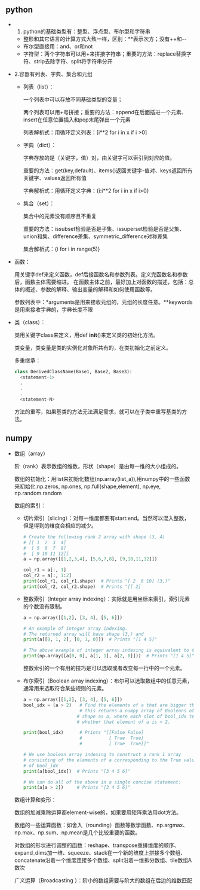 ## python
- 1. python的基础类型有：整型、浮点型、布尔型和字符串
  - 整形和其它语言的计算方式大致一样，区别：**表示次方；没有++和--
  - 布尔型直接用：and、or和not
  - 字符型：两个字符串可以用+来拼接字符串；重要的方法：replace替换字符、strip去除字符、split将字符串分开
- 2.容器有列表、字典、集合和元组
  - 列表（list）：
  
    一个列表中可以存放不同基础类型的变量；
    
    两个列表可以用+号拼接；重要的方法：append在后面插进一个元素、insert在任意位置插入和pop末尾弹出一个元素
  
    列表解析式：用循环定义列表：[i**2 for i in x if i >0]
  
  - 字典（dict）：
  
    字典存放的是（关键字，值）对，由关键字可以索引到对应的值。
    
    重要的方法：get(key,default)、items()返回关键字-值对、keys返回所有关键字、values返回所有值
    
    字典解析式：用循环定义字典：{i:i**2 for i in x if i>0}
  
  - 集合（set）：
  
    集合中的元素没有顺序且不重复
    
    重要的方法：issubset检验是否是子集、issuperset检验是否是父集、union和集、difference差集、symmetric_difference对称差集
    
    集合解析式：{i for i in range(5)}
- 函数：

  用关键字def来定义函数，def后接函数名和参数列表。定义完函数名和参数后，函数主体需要缩进。
  在函数主体之前，最好加上对函数的描述，包括：总体的概述、参数的解释、输出变量的解释和如何使用函数等。
  
  参数列表中：*arguments是用来接收元组的，元组的长度任意。**keywords是用来接收字典的，字典长度不限
  
- 类（class）：

  类用关键字class来定义，用def __init__()来定义类的初始化方法。
  
  类变量，类变量是类的实例化对象所共有的，在类初始化之前定义。
  
  多重继承：
  ```python
  class DerivedClassName(Base1, Base2, Base3):
    <statement-1>
    .
    .
    .
    <statement-N>
  ```
  方法的重写，如果基类的方法无法满足需求，就可以在子类中重写基类的方法。
  
## numpy
  
  - 数组（array）
    
    阶（rank）表示数组的维数，形状（shape）是由每一维的大小组成的。
    
    数组的初始化：用list来初始化数组(np.array(list_a)),用numpy中的一些函数来初始化:np.zeros, np.ones, np.full(shape,element), np.eye, np.random.random
    
    数组的索引：
      
      - 切片索引（slicing）：对每一维度都要有start:end。当然可以混入整数，但是得到的维度会相应的减少。
        ```python
        # Create the following rank 2 array with shape (3, 4)
        # [[ 1  2  3  4]
        #  [ 5  6  7  8]
        #  [ 9 10 11 12]]
        a = np.array([[1,2,3,4], [5,6,7,8], [9,10,11,12]])

        col_r1 = a[:, 1]
        col_r2 = a[:, 1:2]
        print(col_r1, col_r1.shape)  # Prints "[ 2  6 10] (3,)"
        print(col_r2, col_r2.shape)  # Prints "[[ 2]
        ```
    
    - 整数索引（Integer array indexing）：实际就是用坐标来索引，索引元素的个数没有限制。
      ```python
      a = np.array([[1,2], [3, 4], [5, 6]])

      # An example of integer array indexing.
      # The returned array will have shape (3,) and
      print(a[[0, 1, 2], [0, 1, 0]])  # Prints "[1 4 5]"

      # The above example of integer array indexing is equivalent to this:
      print(np.array([a[0, 0], a[1, 1], a[2, 0]]))  # Prints "[1 4 5]"
      ```
    
      整数索引的一个有用的技巧是可以选取或者改变每一行中的一个元素。
    
    - 布尔索引（Boolean array indexing）：布尔可以选取数组中的任意元素，通常用来选取符合某些规则的元素。
      ```python
      a = np.array([[1,2], [3, 4], [5, 6]])
      bool_idx = (a > 2)   # Find the elements of a that are bigger than 2;
                           # this returns a numpy array of Booleans of the same
                          # shape as a, where each slot of bool_idx tells
                          # whether that element of a is > 2.

      print(bool_idx)      # Prints "[[False False]
                           #          [ True  True]
                           #          [ True  True]]"

      # We use boolean array indexing to construct a rank 1 array
      # consisting of the elements of a corresponding to the True values
      # of bool_idx
      print(a[bool_idx])  # Prints "[3 4 5 6]"

      # We can do all of the above in a single concise statement:
      print(a[a > 2])     # Prints "[3 4 5 6]"
      ```
    
    数组计算和变形：
    
      数组的加减乘除运算都element-wise的，如果要用矩阵乘法用dot方法。
      
      数组的一些运算函数：如舍入（rounding）函数等数学函数、np.argmax、np.max、np.sum、np.mean是几个比较重要的函数。
      
      对数组的形状进行调整的函数：reshape、transpose重排维度的顺序、expand_dims加一维、squeeze、stack在一个新的维度上拼接多个数组、concatenate沿着一个维度连接多个数组、split沿着一维拆分数组、tile数组A数次
      
      广义运算（Broadcasting ）：阶小的数组需要与阶大的数组在后边的维数匹配
      
      
     
